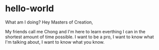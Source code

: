 # hello-world
What am I doing?
Hey Masters of Creation,

My friends call me Chong and I'm here to learn everthing I can in the shortest amount of time possible.
I want to be a pro, I want to know what I'm talking about, I want to know what you know.
